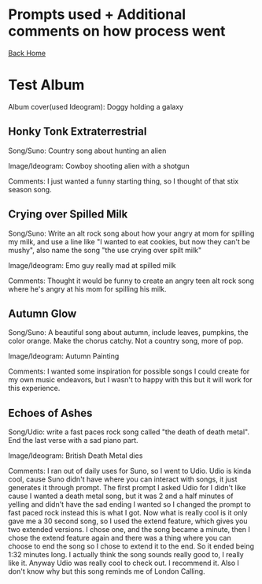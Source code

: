 # Prompts used + Additional comments on how process went

[Back Home](/)

# Test Album

Album cover(used Ideogram): Doggy holding a galaxy

## Honky Tonk Extraterrestrial
Song/Suno: Country song about hunting an alien

Image/Ideogram: Cowboy shooting alien with a shotgun

Comments: I just wanted a funny starting thing, so I thought of that stix season song.

## Crying over Spilled Milk
Song/Suno: Write an alt rock song about how your angry at mom for spilling my milk, and use a line like "I wanted to eat cookies, but now they can't be mushy", also name the song "the use crying over spilt milk"

Image/Ideogram: Emo guy really mad at spilled milk

Comments: Thought it would be funny to create an angry teen alt rock song where he's angry at his mom for spilling his milk.

## Autumn Glow
Song/Suno: A beautiful song about autumn, include leaves, pumpkins, the color orange. Make the chorus catchy. Not a country song, more of pop.

Image/Ideogram: Autumn Painting

Comments: I wanted some inspiration for possible songs I could create for my own music endeavors, but I wasn't to happy with this but it will work for this experience.

## Echoes of Ashes
Song/Udio: write a fast paces rock song called "the death of death metal". End the last verse with a sad piano part.

Image/Ideogram: British Death Metal dies

Comments: I ran out of daily uses for Suno, so I went to Udio. Udio is kinda cool, cause Suno didn't have where you can interact with songs, it just generates it through prompt. The first prompt I asked Udio for I didn't like cause I wanted a death metal song, but it was 2 and a half minutes of yelling and didn't have the sad ending I wanted so I changed the prompt to fast paced rock instead this is what I got. Now what is really cool is it only gave me a 30 second song, so I used the extend feature, which gives you two extended versions. I chose one, and the song became a minute, then I chose the extend feature again and there was a thing where you can choose to end the song so I chose to extend it to the end. So it ended being 1:32 minutes long. I actually think the song sounds really good to, I really like it. Anyway Udio was really cool to check out. I recommend it. Also I don't know why but this song reminds me of London Calling.
